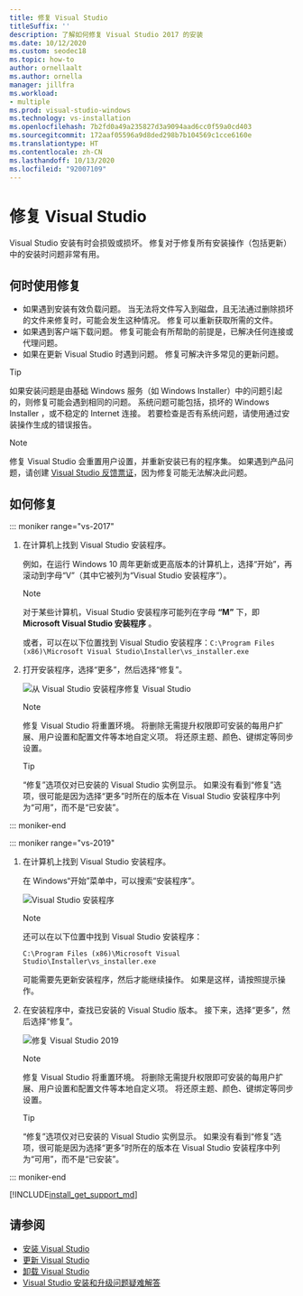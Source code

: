 ```yaml
---
title: 修复 Visual Studio
titleSuffix: ''
description: 了解如何修复 Visual Studio 2017 的安装
ms.date: 10/12/2020
ms.custom: seodec18
ms.topic: how-to
author: ornellaalt
ms.author: ornella
manager: jillfra
ms.workload:
- multiple
ms.prod: visual-studio-windows
ms.technology: vs-installation
ms.openlocfilehash: 7b2fd0a49a235827d3a9094aad6cc0f59a0cd403
ms.sourcegitcommit: 172aaf05596a9d8ded298b7b104569c1cce6160e
ms.translationtype: HT
ms.contentlocale: zh-CN
ms.lasthandoff: 10/13/2020
ms.locfileid: "92007109"
---
```

# <a name="repair-visual-studio"></a>修复 Visual Studio

Visual Studio 安装有时会损毁或损坏。 修复对于修复所有安装操作（包括更新）中的安装时问题非常有用。

## <a name="when-to-use-repair"></a>何时使用修复
* 如果遇到安装有效负载问题。 当无法将文件写入到磁盘，且无法通过删除损坏的文件来修复时，可能会发生这种情况。 修复可以重新获取所需的文件。 
* 如果遇到客户端下载问题。 修复可能会有所帮助的前提是，已解决任何连接或代理问题。 
* 如果在更新 Visual Studio 时遇到问题。 修复可解决许多常见的更新问题。 

> [!TIP] 
> 如果安装问题是由基础 Windows 服务（如 Windows Installer）中的问题引起的，则修复可能会遇到相同的问题。 系统问题可能包括，损坏的 Windows Installer ，或不稳定的 Internet 连接。 若要检查是否有系统问题，请使用通过安装操作生成的错误报告。

> [!NOTE] 
> 修复 Visual Studio 会重置用户设置，并重新安装已有的程序集。 如果遇到产品问题，请创建 [Visual Studio 反馈票证](https://developercommunity.visualstudio.com/content/problem/post.html?space=8)，因为修复可能无法解决此问题。

## <a name="how-to-repair"></a>如何修复
::: moniker range="vs-2017"

1. 在计算机上找到 Visual Studio 安装程序。

     例如，在运行 Windows 10 周年更新或更高版本的计算机上，选择“开始”，再滚动到字母“V”（其中它被列为“Visual Studio 安装程序”）。

   > [!NOTE]
   > 对于某些计算机，Visual Studio 安装程序可能列在字母 **“M”** 下，即 **Microsoft Visual Studio 安装程序** 。
   >
   > 或者，可以在以下位置找到 Visual Studio 安装程序：`C:\Program Files (x86)\Microsoft Visual Studio\Installer\vs_installer.exe`

1. 打开安装程序，选择“更多”，然后选择“修复”。

    ![从 Visual Studio 安装程序修复 Visual Studio](media/repair-visual-studio.png "从 Visual Studio 安装程序修复 Visual Studio")

   > [!NOTE]
   > 修复 Visual Studio 将重置环境。 将删除无需提升权限即可安装的每用户扩展、用户设置和配置文件等本地自定义项。 将还原主题、颜色、键绑定等同步设置。
   >

   > [!TIP]
   > “修复”选项仅对已安装的 Visual Studio 实例显示。 如果没有看到“修复”选项，很可能是因为选择“更多”时所在的版本在 Visual Studio 安装程序中列为“可用”，而不是“已安装”。

::: moniker-end

::: moniker range="vs-2019"

1. 在计算机上找到 Visual Studio 安装程序。

     在 Windows“开始”菜单中，可以搜索“安装程序”。

     ![Visual Studio 安装程序](media/vs-2019/visual-studio-installer.png "搜索 Visual Studio 安装程序")

     > [!NOTE]
     > 还可以在以下位置中找到 Visual Studio 安装程序：
     >
     > `C:\Program Files (x86)\Microsoft Visual Studio\Installer\vs_installer.exe`

    可能需要先更新安装程序，然后才能继续操作。 如果是这样，请按照提示操作。

1. 在安装程序中，查找已安装的 Visual Studio 版本。 接下来，选择“更多”，然后选择“修复”。

     ![修复 Visual Studio 2019](media/vs-2019/vs-installer-repair.png "修复 Visual Studio 2019")

   > [!NOTE]
   > 修复 Visual Studio 将重置环境。 将删除无需提升权限即可安装的每用户扩展、用户设置和配置文件等本地自定义项。 将还原主题、颜色、键绑定等同步设置。
   >

   > [!TIP]
   > “修复”选项仅对已安装的 Visual Studio 实例显示。 如果没有看到“修复”选项，很可能是因为选择“更多”时所在的版本在 Visual Studio 安装程序中列为“可用”，而不是“已安装”。

::: moniker-end

[!INCLUDE[install_get_support_md](includes/install_get_support_md.md)]

## <a name="see-also"></a>请参阅

* [安装 Visual Studio](install-visual-studio.md)
* [更新 Visual Studio](update-visual-studio.md)
* [卸载 Visual Studio](uninstall-visual-studio.md)
* [Visual Studio 安装和升级问题疑难解答](troubleshooting-installation-issues.md)
